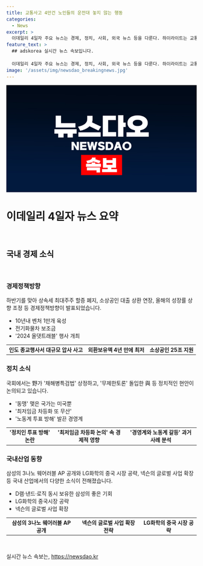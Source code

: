 ```yaml
---
title: 교통사고 4만건 노인들의 운전대 놓지 않는 행동
categories:
  - News
excerpt: >
  이데일리 4일자 주요 뉴스는 경제, 정치, 사회, 외국 뉴스 등을 다룬다. 하이라이트는 교통사고 예방 대책, 하반기 경제정책방향, 대정부질문, 與전대 연결, 삼성의 최신 기술 등이다. 또한, 시사 관련 이슈와 재테크, 부동산, 유통 등 다양한 분야를 다루고 있다. 전반적으로 국내외 다양한 이슈를 포괄적으로 다루고 있는 것이 특징이다.
feature_text: >
  ## adskorea 실시간 뉴스 속보입니다.

  이데일리 4일자 주요 뉴스는 경제, 정치, 사회, 외국 뉴스 등을 다룬다. 하이라이트는 교통사고 예방 대책, 하반기 경제정책방향, 대정부질문, 與전대 연결, 삼성의 최신 기술 등이다. 또한, 시사 관련 이슈와 재테크, 부동산, 유통 등 다양한 분야를 다루고 있다. 전반적으로 국내외 다양한 이슈를 포괄적으로 다루고 있는 것이 특징이다.
image: '/assets/img/newsdao_breakingnews.jpg'
---
```


<p><img src="/assets/img/newsdao_breakingnews.jpg" alt="adskorea 속보" /></p>

<h1 data-ke-size="size26">이데일리 4일자 뉴스 요약</h1>

<p data-ke-size="size16">&nbsp;</p>

<h2 data-ke-size="size26">국내 경제 소식</h2>

<p data-ke-size="size16">&nbsp;</p>

<h3 data-ke-size="size24">경제정책방향</h3>

<p data-ke-size="size16">하반기를 맞아 상속세 최대주주 할증 폐지, 소상공인 대출 상환 연장, 올해의 성장률 상향 조정 등 경제정책방향이 발표되었습니다.</p>

<ul>
<li>10년내 벤처 1만개 육성</li>
<li>전기화물차 보조금</li>
<li>'2024 올댓트래블' 행사 개최</li>
</ul>

<table>
<tbody>
<tr>
<td style="text-align: center; height: 17px;"><b>인도 종교행사서 대규모 압사 사고</b></td>
<td style="text-align: center; height: 17px;"><b>외환보유액 4년 만에 최저</b></td>
<td style="text-align: center; height: 17px;"><b>소상공인 25조 지원</b></td>
</tr>
</tbody>
</table>

<h3 data-ke-size="size24">정치 소식</h3>

<p data-ke-size="size16">국회에서는 野가 '채해병특검법' 상정하고, '무제한토론' 돌입한 與 등 정치적인 현안이 논의되고 있습니다.</p>

<ul>
<li>'동맹' 맺은 국가는 미국뿐</li>
<li>'최저임금 차등화 또 무산'</li>
<li>'노동계 투표 방해' 발끈 경영계</li>
</ul>

<table>
<tbody>
<tr>
<td style="text-align: center; height: 17px;"><b>'정치인 투표 방해' 논란</b></td>
<td style="text-align: center; height: 17px;"><b>'최저임금 차등화 논의' 속 경제적 영향</b></td>
<td style="text-align: center; height: 17px;"><b>'경영계와 노동계 갈등' 과거 사례 분석</b></td>
</tr>
</tbody>
</table>

<h3 data-ke-size="size24">국내산업 동향</h3>

<p data-ke-size="size16">삼성의 3나노 웨어러블 AP 공개와 LG화학의 중국 시장 공략, 넥슨의 글로벌 사업 확장 등 국내 산업에서의 다양한 소식이 전해졌습니다.</p>

<ul>
<li>D램·낸드·로직 동시 보유한 삼성의 좋은 기회</li>
<li>LG화학의 중국시장 공략</li>
<li>넥슨의 글로벌 사업 확장</li>
</ul>

<table>
<tbody>
<tr>
<td style="text-align: center; height: 17px;"><b>삼성의 3나노 웨어러블 AP 공개</b></td>
<td style="text-align: center; height: 17px;"><b>넥슨의 글로벌 사업 확장 전략</b></td>
<td style="text-align: center; height: 17px;"><b>LG화학의 중국 시장 공략</b></td>
</tr>
</tbody>
</table>

<p data-ke-size="size16">&nbsp;</p>
실시간 뉴스 속보는, <a href="https://newsdao.kr" rel="dofollow">https://newsdao.kr</a>


